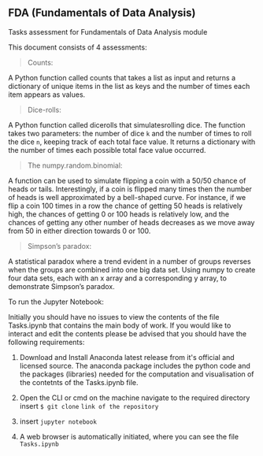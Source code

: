 ## FDA (Fundamentals of Data Analysis)

Tasks assessment for Fundamentals of Data Analysis module

This document consists of 4 assessments:

> Counts:

A Python function called counts that takes a list as input and returns a dictionary of unique items in the list as keys and the number of times each item appears as values.

> Dice-rolls:

A Python function called dicerolls that simulatesrolling dice. The function takes two parameters: the number of dice `k` and the number of times to roll the dice `n`, keeping track of each total face value. It returns a dictionary with the number of times each possible total face value occurred.

> The numpy.random.binomial:

A function can be used to simulate flipping a coin with a 50/50 chance of heads or tails. Interestingly, if a coin is flipped many times then the number of heads is well approximated by a bell-shaped curve. For instance, if we flip a coin 100 times in a row the chance of getting 50 heads is relatively high, the chances of getting 0 or 100 heads is relatively low, and the chances of getting any other number of heads decreases as we  move away from 50 in either direction towards 0 or 100.

> Simpson’s paradox:

A statistical paradox where a trend evident in a number of groups reverses when the groups are combined into one big data set. Using numpy to create four data sets, each with an x array and a corresponding y array, to demonstrate Simpson’s paradox.


To run the Jupyter Notebook:

Initially you should have no issues to view the contents of the file Tasks.ipynb that contains the main body of work. If you would like to interact and edit the contents please be advised that you should have the following requirements:

1. Download and Install Anaconda latest release from it's official and licensed source. The anaconda package includes the python code and the packages (libraries) needed for the computation and visualisation of the contetnts of the Tasks.ipynb file.

2. Open the CLI or cmd on the machine navigate to the required directory insert `$ git clone` `link of the repository`

3. insert `jupyter notebook`

4. A web browser is automatically initiated, where you can see the file `Tasks.ipynb`
